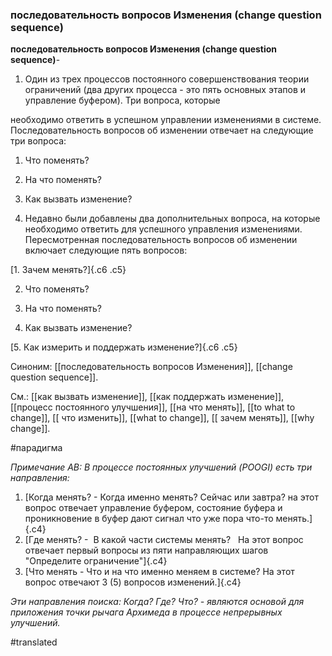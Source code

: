 ### последовательность вопросов Изменения (change question sequence)

**последовательность вопросов Изменения (change question sequence)**-

1. Один из трех процессов постоянного совершенствования теории ограничений (два других процесса - это пять основных этапов и управление буфером). Три вопроса, которые

необходимо ответить в успешном управлении изменениями в системе. Последовательность вопросов об изменении отвечает на следующие три вопроса:

1. Что поменять?

2. На что поменять?

3. Как вызвать изменение?

2. Недавно были добавлены два дополнительных вопроса, на которые необходимо ответить для успешного управления изменениями. Пересмотренная последовательность вопросов об изменении включает следующие пять вопросов:

[1. Зачем менять?]{.c6 .c5}

2. Что поменять?

3. На что поменять?

4. Как вызвать изменение?

[5. Как измерить и поддержать изменение?]{.c6 .c5}

Синоним: [[последовательность вопросов Изменения]], [[change question sequence]].

См.: [[как вызвать изменение]], [[как поддержать изменение]], [[процесс постоянного улучшения]], [[на что менять]], [[to what to change]], [[ что изменить]], [[what to change]], [[ зачем менять]], [[why change]].

#парадигма

*Примечание АВ: В процессе постоянных улучшений (POOGI) есть три направления:*

1.  [Когда менять? - Когда именно менять? Сейчас или завтра? на этот вопрос отвечает управление буфером, состояние буфера и проникновение в буфер дают сигнал что уже пора что-то менять.]{.c4}
2.  [Где менять? -  В какой части системы менять?   На этот вопрос отвечает первый вопросы из пяти направляющих шагов "Определите ограничение"]{.c4}
3.  [Что менять - Что и на что именно меняем в системе? На этот вопрос отвечают 3 (5) вопросов изменений.]{.c4}

*Эти направления поиска: Когда? Где? Что? - являются основой для приложения точки рычага Архимеда в процессе непрерывных улучшений.*

#translated
